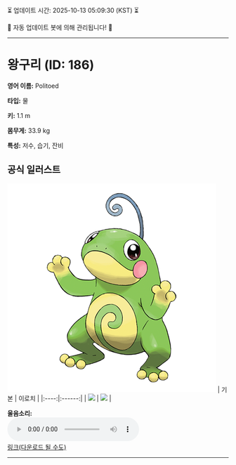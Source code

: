
⏳ 업데이트 시간: 2025-10-13 05:09:30 (KST) ⏳

🤖 자동 업데이트 봇에 의해 관리됩니다! 🤖

---

# 왕구리 (ID: 186)
**영어 이름:** Politoed

**타입:** 물

**키:** 1.1 m

**몸무게:** 33.9 kg

**특성:** 저수, 습기, 잔비

## 공식 일러스트
![](https://raw.githubusercontent.com/PokeAPI/sprites/master/sprites/pokemon/other/official-artwork/186.png)
| 기본 | 이로치 |
|:----:|:------:|
| <img src="http://play.pokemonshowdown.com/sprites/ani/politoed.gif" width="200"> | <img src="http://play.pokemonshowdown.com/sprites/ani-shiny/politoed.gif" width="200"> |

**울음소리:**<br><audio controls src="https://raw.githubusercontent.com/PokeAPI/cries/main/cries/pokemon/latest/186.ogg"></audio><br> [링크(다운로드 될 수도)](https://raw.githubusercontent.com/PokeAPI/cries/main/cries/pokemon/latest/186.ogg)


---
